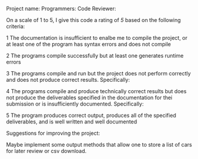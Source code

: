 Project name:
Programmers:
Code Reviewer:

On a scale of 1 to 5, I give this code a rating of _5_ based on the following criteria:

1  The documentation is insufficient to enalbe me to compile the project, or at least one of the program has syntax errors and does not compile

2  The programs compile successfully but at least one generates runtime errors

3  The programs compile and run but the project does not perform correctly and does not produce correct results.
Specifically:

4  The programs compile and produce technically correct results but does not produce the deliverables specified in the documentation for thei submission or is insufficiently documented.
Specifically:

5  The program produces correct output, produces all of the specified deliverables, and is well written and well documented

Suggestions for improving the project:

Maybe implement some output methods that allow one to store a list of cars for later review or csv download.
